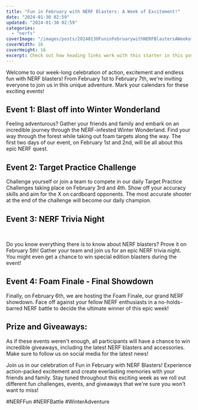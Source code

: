 ```yaml
---
title: "Fun in February with NERF Blasters: A Week of Excitement!"
date: "2024-01-30 02:59"
updated: "2024-01-30 02:59"
categories:
  - "nerfs"
coverImage: "/images/posts/20240130FuninFebruarywithNERFBlastersAWeekofExcitement_1.jpg"
coverWidth: 16
coverHeight: 16
excerpt: Check out how heading links work with this starter in this post.
---
```


<script>
  import { base } from '$app/paths';
</script>


Welcome to our week-long celebration of action, excitement and endless fun with NERF blasters! From February 1st to February 7th, we're inviting everyone to join us in this unique adventure. Mark your calendars for these exciting events!

<h2 id="event1">Event 1: Blast off into Winter Wonderland</h2>
Feeling adventurous? Gather your friends and family and embark on an incredible journey through the NERF-infested Winter Wonderland. Find your way through the forest while taking out foam targets along the way. The first two days of our event, on February 1st and 2nd, will be all about this epic NERF quest.

<h2 id="event2">Event 2: Target Practice Challenge</h2>
Challenge yourself or join a team to compete in our daily Target Practice Challenges taking place on February 3rd and 4th. Show off your accuracy skills and aim for the X on cardboard opponents. The most accurate shooter at the end of the challenge will become our daily champion.

<h2 id="event3">Event 3: NERF Trivia Night</h2>

<img class="inline object-contain w-full my-4" src="{base}/images/posts/20240130FuninFebruarywithNERFBlastersAWeekofExcitement_2.jpg" alt="" style="aspect-ratio: 16 / 16;" width="16" height="16">

Do you know everything there is to know about NERF blasters? Prove it on February 5th! Gather your team and join us for an epic NERF trivia night. You might even get a chance to win special edition blasters during the event!

<h2 id="event4">Event 4: Foam Finale - Final Showdown</h2>
Finally, on February 6th, we are hosting the Foam Finale, our grand NERF showdown. Face off against your fellow NERF enthusiasts in a no-holds-barred NERF battle to decide the ultimate winner of this epic week!

<h2 id="prize">Prize and Giveaways:</h2>
As if these events weren't enough, all participants will have a chance to win incredible giveaways, including the latest NERF blasters and accessories. Make sure to follow us on social media for the latest news!

Join us in our celebration of Fun in February with NERF Blasters! Experience action-packed excitement and create everlasting memories with your friends and family. Stay tuned throughout this exciting week as we roll out different fun challenges, events, and giveaways that we're sure you won't want to miss!

#NERFFun #NERFBattle #WinterAdventure